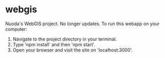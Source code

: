 # webgis
Nuoda's WebGIS project.
No longer updates.
To run this webapp on your computer:
1. Navigate to the project directory in your terminal.
2. Type 'npm install' and then 'npm start'.
3. Open your browser and visit the site on 'localhost:3000'.
